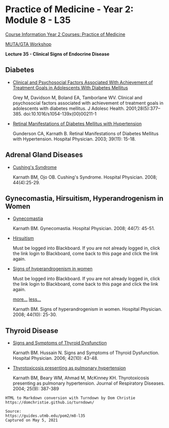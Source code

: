 # Practice of Medicine - Year 2: Module 8 - L35

[Course Information Year 2 Courses: Practice of Medicine](/usmle/pom2/course-information.html)

[MUTA/GTA Workshop](/usmle/pom2/muta-gta.html)

**Lecture 35 - Clinical Signs of Endocrine Disease**

## Diabetes

*   [Clinical and Psychosocial Factors Associated With Achievement of Treatment Goals in Adolescents With Diabetes Mellitus](http://libux.utmb.edu/login?url=https://doi.org/10.1016/s1054-139x(00)00211-1)
    
    Grey M, Davidson M, Boland EA, Tamborlane WV. Clinical and psychosocial factors associated with achievement of treatment goals in adolescents with diabetes mellitus. J Adolesc Health. 2001;28(5):377–385. doi:10.1016/s1054-139x(00)00211-1
    
*   [Retinal Manifestations of Diabetes Mellitus with Hypertension](http://www.hospitalphysician.com/memberfile.php?PubCode=hp_nov03_retinal.pdf)
    
    Gunderson CA, Karnath B. Retinal Manifestations of Diabetes Mellitus with Hypertension. Hospital Physician. 2003; 39(11): 15-18.
    

## Adrenal Gland Diseases

*   [Cushing's Syndrome](http://www.hospitalphysician.com/memberfile.php?PubCode=hp_apr08_cushing.pdf)
    
    Karnath BM, Ojo OB. Cushing's Syndrome. Hospital Physician. 2008; 44(4):25-29.
    

## Gynecomastia, Hirsuitism, Hyperandrogenism in Women

*   [Gynecomastia](http://www.hospitalphysician.com/memberfile.php?PubCode=hp_jul08_gynecomastia.pdf)
    
    Karnath BM. Gynecomastia. Hospital Physician. 2008; 44(7): 45-51.
    
*   [Hirsuitism](https://utmb.blackboard.com/webapps/blackboard/execute/content/file?cmd=view&content_id=_613837_1&course_id=_13288_1)
    
    Must be logged into Blackboard. If you are not already logged in, click the link login to Blackboard, come back to this page and click the link again.
    
*   [Signs of hyperandrogenism in women](https://utmb.blackboard.com/webapps/blackboard/execute/content/file?cmd=view&content_id=_613850_1&course_id=_13288_1)
    
    Must be logged into Blackboard. If you are not already logged in, click the link login to Blackboard, come back to this page and click the link again.
    
    [more...](javascript:void(0);) [less...](javascript:void(0);)
    
    Karnath BM. Signs of hyperandrogenism in women. Hospital Physician. 2008; 44(10): 25-30.
    

## Thyroid Disease

*   [Signs and Symptoms of Thyroid Dysfunction](http://www.hospitalphysician.com/memberfile.php?PubCode=hp_oct06_signs.pdf)
    
    Karnath BM. Hussain N. Signs and Symptoms of Thyroid Dysfunction. Hospital Physician. 2006; 42(10): 43-48.
    
*   [Thyrotoxicosis presenting as pulmonary hypertension](http://libux.utmb.edu/login?url=https://link.gale.com/apps/doc/A134782107/HRCA?u=txshracd2618&sid=HRCA&xid=3eb3bdb8)
    
    Karnath BM, Beary WM, Ahmad M, McKinney KH. Thyrotoxicosis presenting as pulmonary hypertension. Journal of Respiratory Diseases. 2004; 25(9): 387-389

```
HTML to Markdown conversion with Turndown by Dom Christie
https://domchristie.github.io/turndown/

Source:
https://guides.utmb.edu/pom2/m8-l35
Captured on May 5, 2021
```
